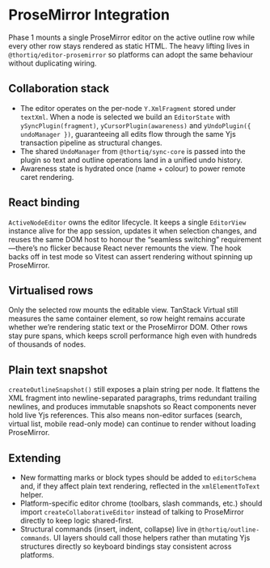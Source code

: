 # ProseMirror Integration

Phase 1 mounts a single ProseMirror editor on the active outline row while every other row stays
rendered as static HTML. The heavy lifting lives in `@thortiq/editor-prosemirror` so platforms can
adopt the same behaviour without duplicating wiring.

## Collaboration stack

- The editor operates on the per-node `Y.XmlFragment` stored under `textXml`. When a node is
  selected we build an `EditorState` with `ySyncPlugin(fragment)`, `yCursorPlugin(awareness)` and
  `yUndoPlugin({ undoManager })`, guaranteeing all edits flow through the same Yjs transaction
  pipeline as structural changes.
- The shared `UndoManager` from `@thortiq/sync-core` is passed into the plugin so text and outline
  operations land in a unified undo history.
- Awareness state is hydrated once (name + colour) to power remote caret rendering.

## React binding

`ActiveNodeEditor` owns the editor lifecycle. It keeps a single `EditorView` instance alive for the
app session, updates it when selection changes, and reuses the same DOM host to honour the
“seamless switching” requirement—there’s no flicker because React never remounts the view. The hook
backs off in test mode so Vitest can assert rendering without spinning up ProseMirror.

## Virtualised rows

Only the selected row mounts the editable view. TanStack Virtual still measures the same container
element, so row height remains accurate whether we’re rendering static text or the ProseMirror DOM.
Other rows stay pure spans, which keeps scroll performance high even with hundreds of thousands of
nodes.

## Plain text snapshot

`createOutlineSnapshot()` still exposes a plain string per node. It flattens the XML fragment into
newline-separated paragraphs, trims redundant trailing newlines, and produces immutable snapshots so
React components never hold live Yjs references. This also means non-editor surfaces (search,
virtual list, mobile read-only mode) can continue to render without loading ProseMirror.

## Extending

- New formatting marks or block types should be added to `editorSchema` and, if they affect plain
  text rendering, reflected in the `xmlElementToText` helper.
- Platform-specific editor chrome (toolbars, slash commands, etc.) should import
  `createCollaborativeEditor` instead of talking to ProseMirror directly to keep logic shared-first.
- Structural commands (insert, indent, collapse) live in `@thortiq/outline-commands`. UI layers
  should call those helpers rather than mutating Yjs structures directly so keyboard bindings stay
  consistent across platforms.
